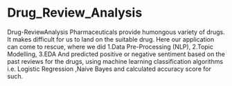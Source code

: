 # Drug_Review_Analysis
Drug-ReviewAnalysis Pharmaceuticals provide humongous variety of drugs. It makes difficult for us to land on the suitable drug. Here our application can come to rescue, where we did 1.Data Pre-Processing (NLP), 2.Topic Modelling, 3.EDA And predicted positive or negative sentiment based on the past reviews for the drugs, using machine learning classification algorithms i.e. Logistic Regression ,Naive Bayes and calculated accuracy score for such.
